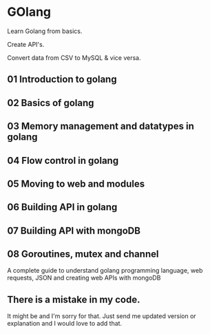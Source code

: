 # GOlang
Learn Golang from basics.

Create API's.

Convert data from CSV to MySQL & vice versa.


## 01 Introduction to golang

## 02 Basics of golang

## 03 Memory management and datatypes in golang

## 04 Flow control in golang

## 05 Moving to web and modules

## 06 Building API in golang

## 07 Building API with mongoDB

## 08 Goroutines, mutex and channel

A complete guide to understand golang programming language, web requests, JSON and creating web APIs with mongoDB

## There is a mistake in my code.

It might be and I'm sorry for that. Just send me updated version or explanation and I would love to add that.
